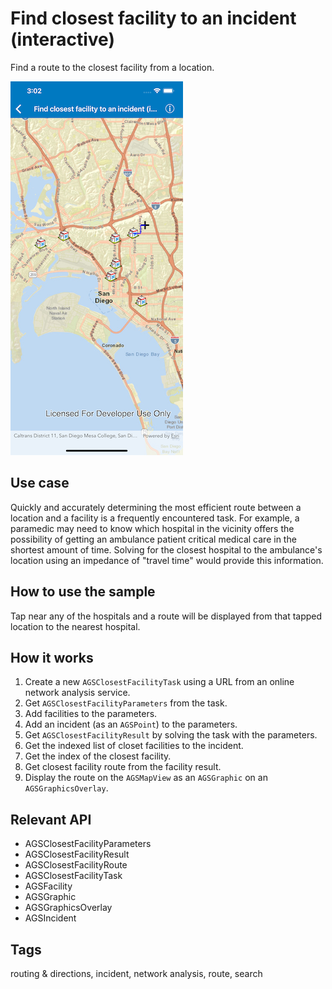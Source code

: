 # Find closest facility to an incident (interactive)

Find a route to the closest facility from a location.

![Find closest facility to an incident interactive](find-closest-facility-to-an-incident-interactive.png)

## Use case

Quickly and accurately determining the most efficient route between a location and a facility is a frequently encountered task. For example, a paramedic may need to know which hospital in the vicinity offers the possibility of getting an ambulance patient critical medical care in the shortest amount of time. Solving for the closest hospital to the ambulance's location using an impedance of "travel time" would provide this information.

## How to use the sample

Tap near any of the hospitals and a route will be displayed from that tapped location to the nearest hospital.

## How it works

1. Create a new `AGSClosestFacilityTask` using a URL from an online network analysis service.
2. Get `AGSClosestFacilityParameters` from the task.
3. Add facilities to the parameters.
4. Add an incident (as an `AGSPoint`) to the parameters.
5. Get `AGSClosestFacilityResult` by solving the task with the parameters.
6. Get the indexed list of closet facilities to the incident.
7. Get the index of the closest facility.
8. Get closest facility route from the facility result.
9. Display the route on the `AGSMapView` as an `AGSGraphic` on an `AGSGraphicsOverlay`.

## Relevant API

* AGSClosestFacilityParameters
* AGSClosestFacilityResult
* AGSClosestFacilityRoute
* AGSClosestFacilityTask
* AGSFacility
* AGSGraphic
* AGSGraphicsOverlay
* AGSIncident

## Tags

routing & directions, incident, network analysis, route, search
